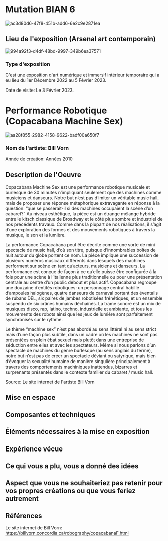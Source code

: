 # Mutation BIAN 6
![ac3d80d6-47f8-451b-add6-6e2c9e2871ea](https://user-images.githubusercontent.com/112189526/219705243-6e4f8501-ab52-4ff5-8a97-0f2b2ef097e3.jpg)

## Lieu de l'exposition (Arsenal art contemporain)
![994a92f3-d4df-48bd-9997-349b6ea37571](https://user-images.githubusercontent.com/112189526/219700579-3bbd26b7-95ae-46a3-b842-4cfc9ccf7dbb.jpg)

### Type d'exposition
C'est une exposition d'art numérique et immersif intérieur temporaire qui a eu lieu du 1er Décembre 2022 au 5 Février 2023.

Date de visite: Le 3 Février 2023.

# Performance Robotique (Copacabana Machine Sex)
![aa28f855-2982-4158-9622-badf00a650f7](https://user-images.githubusercontent.com/112189526/219706924-a528eec7-1c25-42d7-a75b-19ac5057a34a.jpg)

### Nom de l'artiste: Bill Vorn
Année de création: Années 2010

## Description de l'Oeuvre
Copacabana Machine Sex est une performance robotique musicale et burlesque de 30 minutes n’impliquant seulement que des machines comme musiciens et danseurs. Notre but n’est pas d’imiter un véritable music hall, mais de proposer une réponse métaphorique extravagante en réponse à la question: “que se passerait-il si des machines occupaient la scène d’un cabaret?” Au niveau esthétique, la pièce est un étrange mélange hybride entre le kitsch classique de Broadway et le côté plus sombre et industriel de nos précédents travaux. Comme dans la plupart de nos réalisations, il s’agit d’une exploration des formes et des mouvements robotiques à travers la musique, le son et la lumière.

La performance Copacabana peut être décrite comme une sorte de mini spectacle de music hall, d’où son titre, puisque d’innombrables boîtes de nuit autour du globe portent ce nom. La pièce implique une succession de plusieurs numéros musicaux différents dans lesquels des machines performent sur scène en tant qu’acteurs, musiciens et danseurs. La performance est conçue de façon à ce qu’elle puisse être configurée à la fois pour une scène à l’italienne plus traditionnelle ou pour une présentation centrale au centre d’un public debout et plus actif. Copacabana regroupe une douzaine d’entités robotiques: un personnage central habillé d’ampoules halogènes, quatre danseurs de carnaval portant des éventails de rubans DEL, six paires de jambes robotisées frénétiques, et un ensemble suspendu de six crânes humains déchaînés. La trame sonore est un mix de musiques disco, rap, latino, techno, industrielle et ambiante, et tous les mouvements des robots ainsi que les jeux de lumière sont parfaitement synchronisés sur le rythme.

Le thème “machine sex” n’est pas abordé au sens littéral ni au sens strict mais d’une façon plus subtile, dans un cadre où les machines ne sont pas présentées en plein ébat sexuel mais plutôt dans une entreprise de séduction entre elles et avec les spectateurs. Même si nous parlons d’un spectacle de machines du genre burlesque (au sens anglais du terme), notre but n’est pas de créer un spectacle déviant ou satyrique, mais bien d’évoquer la sexualité humaine de manière singulière principalement à travers des comportements machiniques inattendus, bizarres et surprenants présentés dans le contexte familier du cabaret / music hall.

Source: Le site internet de l'artiste Bill Vorn

## Mise en espace 

## Composantes et techniques

## Éléments nécessaires à la mise en exposition

## Expérience vécue

## Ce qui vous a plu, vous a donné des idées

## Aspect que vous ne souhaiteriez pas retenir pour vos propres créations ou que vous feriez autrement

## Références
 Le site internet de Bill Vorn: https://billvorn.concordia.ca/robography/copacabanaF.html
